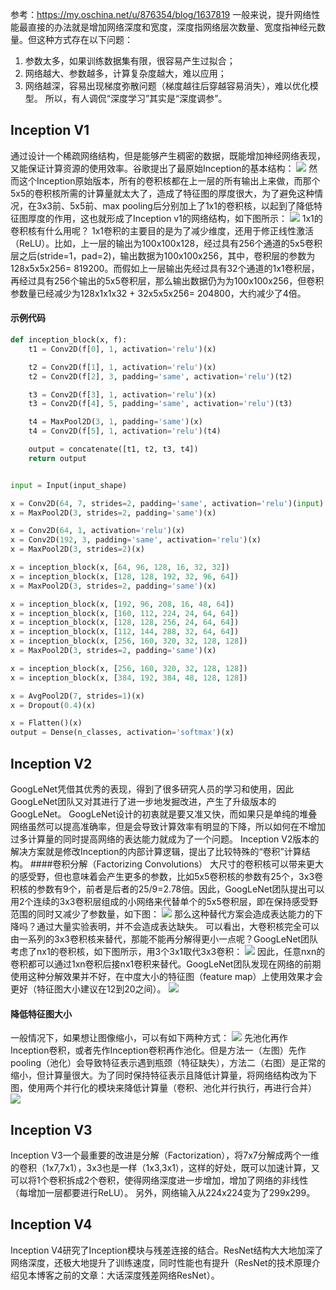 参考：https://my.oschina.net/u/876354/blog/1637819
一般来说，提升网络性能最直接的办法就是增加网络深度和宽度，深度指网络层次数量、宽度指神经元数量。但这种方式存在以下问题：
1. 参数太多，如果训练数据集有限，很容易产生过拟合；
2. 网络越大、参数越多，计算复杂度越大，难以应用；
3. 网络越深，容易出现梯度弥散问题（梯度越往后穿越容易消失），难以优化模型。
所以，有人调侃“深度学习”其实是“深度调参”。
## Inception V1
通过设计一个稀疏网络结构，但是能够产生稠密的数据，既能增加神经网络表现，又能保证计算资源的使用效率。谷歌提出了最原始Inception的基本结构：
![](picture/5-GoogLeNet-81b3a3c7.png)
然而这个Inception原始版本，所有的卷积核都在上一层的所有输出上来做，而那个5x5的卷积核所需的计算量就太大了，造成了特征图的厚度很大，为了避免这种情况，在3x3前、5x5前、max pooling后分别加上了1x1的卷积核，以起到了降低特征图厚度的作用，这也就形成了Inception v1的网络结构，如下图所示：
![](picture/5-GoogLeNet-01516d0e.png)
1x1的卷积核有什么用呢？
1x1卷积的主要目的是为了减少维度，还用于修正线性激活（ReLU）。比如，上一层的输出为100x100x128，经过具有256个通道的5x5卷积层之后(stride=1，pad=2)，输出数据为100x100x256，其中，卷积层的参数为128x5x5x256= 819200。而假如上一层输出先经过具有32个通道的1x1卷积层，再经过具有256个输出的5x5卷积层，那么输出数据仍为为100x100x256，但卷积参数量已经减少为128x1x1x32 + 32x5x5x256= 204800，大约减少了4倍。
#### 示例代码
```py
def inception_block(x, f):
    t1 = Conv2D(f[0], 1, activation='relu')(x)

    t2 = Conv2D(f[1], 1, activation='relu')(x)
    t2 = Conv2D(f[2], 3, padding='same', activation='relu')(t2)

    t3 = Conv2D(f[3], 1, activation='relu')(x)
    t3 = Conv2D(f[4], 5, padding='same', activation='relu')(t3)

    t4 = MaxPool2D(3, 1, padding='same')(x)
    t4 = Conv2D(f[5], 1, activation='relu')(t4)

    output = concatenate([t1, t2, t3, t4])
    return output


input = Input(input_shape)

x = Conv2D(64, 7, strides=2, padding='same', activation='relu')(input)
x = MaxPool2D(3, strides=2, padding='same')(x)

x = Conv2D(64, 1, activation='relu')(x)
x = Conv2D(192, 3, padding='same', activation='relu')(x)
x = MaxPool2D(3, strides=2)(x)

x = inception_block(x, [64, 96, 128, 16, 32, 32])
x = inception_block(x, [128, 128, 192, 32, 96, 64])
x = MaxPool2D(3, strides=2, padding='same')(x)

x = inception_block(x, [192, 96, 208, 16, 48, 64])
x = inception_block(x, [160, 112, 224, 24, 64, 64])
x = inception_block(x, [128, 128, 256, 24, 64, 64])
x = inception_block(x, [112, 144, 288, 32, 64, 64])
x = inception_block(x, [256, 160, 320, 32, 128, 128])
x = MaxPool2D(3, strides=2, padding='same')(x)

x = inception_block(x, [256, 160, 320, 32, 128, 128])
x = inception_block(x, [384, 192, 384, 48, 128, 128])

x = AvgPool2D(7, strides=1)(x)
x = Dropout(0.4)(x)

x = Flatten()(x)
output = Dense(n_classes, activation='softmax')(x)
```
## Inception V2
GoogLeNet凭借其优秀的表现，得到了很多研究人员的学习和使用，因此GoogLeNet团队又对其进行了进一步地发掘改进，产生了升级版本的GoogLeNet。
GoogLeNet设计的初衷就是要又准又快，而如果只是单纯的堆叠网络虽然可以提高准确率，但是会导致计算效率有明显的下降，所以如何在不增加过多计算量的同时提高网络的表达能力就成为了一个问题。
Inception V2版本的解决方案就是修改Inception的内部计算逻辑，提出了比较特殊的“卷积”计算结构。
####卷积分解（Factorizing Convolutions）
大尺寸的卷积核可以带来更大的感受野，但也意味着会产生更多的参数，比如5x5卷积核的参数有25个，3x3卷积核的参数有9个，前者是后者的25/9=2.78倍。因此，GoogLeNet团队提出可以用2个连续的3x3卷积层组成的小网络来代替单个的5x5卷积层，即在保持感受野范围的同时又减少了参数量，如下图：
![](picture/5-GoogLeNet-627eb6e3.png)
那么这种替代方案会造成表达能力的下降吗？通过大量实验表明，并不会造成表达缺失。
可以看出，大卷积核完全可以由一系列的3x3卷积核来替代，那能不能再分解得更小一点呢？GoogLeNet团队考虑了nx1的卷积核，如下图所示，用3个3x1取代3x3卷积：
![](picture/5-GoogLeNet-ba7bee09.png)
因此，任意nxn的卷积都可以通过1xn卷积后接nx1卷积来替代。GoogLeNet团队发现在网络的前期使用这种分解效果并不好，在中度大小的特征图（feature map）上使用效果才会更好（特征图大小建议在12到20之间）。
![](picture/5-GoogLeNet-9cac2ed6.png)
#### 降低特征图大小
一般情况下，如果想让图像缩小，可以有如下两种方式：
![](picture/5-GoogLeNet-37cfeb88.png)
先池化再作Inception卷积，或者先作Inception卷积再作池化。但是方法一（左图）先作pooling（池化）会导致特征表示遇到瓶颈（特征缺失），方法二（右图）是正常的缩小，但计算量很大。为了同时保持特征表示且降低计算量，将网络结构改为下图，使用两个并行化的模块来降低计算量（卷积、池化并行执行，再进行合并）
![](picture/5-GoogLeNet-c0a4ad0e.png)
## Inception V3
Inception V3一个最重要的改进是分解（Factorization），将7x7分解成两个一维的卷积（1x7,7x1），3x3也是一样（1x3,3x1），这样的好处，既可以加速计算，又可以将1个卷积拆成2个卷积，使得网络深度进一步增加，增加了网络的非线性（每增加一层都要进行ReLU）。
另外，网络输入从224x224变为了299x299。
## Inception V4
Inception V4研究了Inception模块与残差连接的结合。ResNet结构大大地加深了网络深度，还极大地提升了训练速度，同时性能也有提升（ResNet的技术原理介绍见本博客之前的文章：大话深度残差网络ResNet）。
